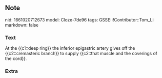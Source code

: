 ## Note
nid: 1661020712673
model: Cloze-7de96
tags: GSSE::!Contributor::Tom_Li
markdown: false

### Text
<div>
  At the {{c1::deep ring}} the inferior epigastric artery gives off
  the {{c2::cremasteric branch}} to supply {{c2::that muscle and
  the coverings of the cord}}.
</div>

### Extra


